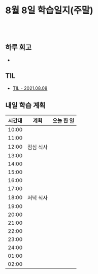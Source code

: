 # 8월 8일 학습일지(주말)

<br/>
<br/>

## 하루 회고

-

## TIL

- [TIL - 2021.08.08](https://velog.io/@jjuny546/TIL-2021.08.08)


## 내일 학습 계획

| 시간대 | 계획      | 오늘 한 일 |
| ------ | --------- | ---------- |
| 10:00  |           |            |
| 11:00  |           |            |
| 12:00  | 점심 식사 |            |
| 13:00  |           |            |
| 14:00  |           |            |
| 15:00  |           |            |
| 16:00  |           |            |
| 17:00  |           |            |
| 18:00  | 저녁 식사 |            |
| 19:00  |           |            |
| 20:00  |           |            |
| 21:00  |           |            |
| 22:00  |           |            |
| 23:00  |           |            |
| 24:00  |           |            |
| 01:00  |           |            |
| 02:00  |           |            |

